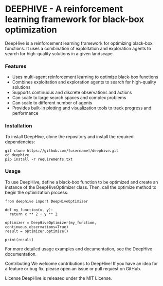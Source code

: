 # DEEPHIVE - A reinforcement learning framework for black-box optimization
DeepHive is a reinforcement learning framework for optimizing black-box functions. It uses a combination of exploitation and exploration agents to search for high-quality solutions in a given landscape.

### Features
- Uses multi-agent reinforcement learning to optimize black-box functions
- Combines exploitation and exploration agents to search for high-quality solutions
- Supports continuous and discrete observations and actions
- Can scale to large search spaces and complex problems
- Can scale to different number of agents
- Provides built-in plotting and visualization tools to track progress and performance

### Installation
To install DeepHive, clone the repository and install the required dependencies:

```
git clone https://github.com/[username]/deephive.git
cd deephive
pip install -r requirements.txt
```
### Usage
To use DeepHive, define a black-box function to be optimized and create an instance of the DeepHiveOptimizer class. Then, call the optimize method to begin the optimization process:

```
from deephive import DeepHiveOptimizer

def my_function(x, y):
  return x ** 2 + y ** 2

optimizer = DeepHiveOptimizer(my_function, continuous_observations=True)
result = optimizer.optimize()

print(result)
```

For more detailed usage examples and documentation, see the DeepHive documentation.

Contributing
We welcome contributions to DeepHive! If you have an idea for a feature or bug fix, please open an issue or pull request on GitHub.

License
DeepHive is released under the MIT License.

